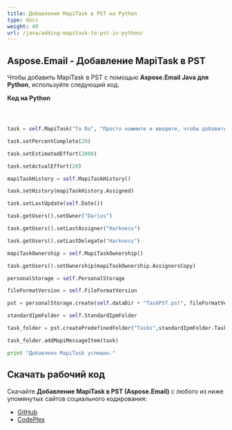 ```yaml
---
title: Добавление MapiTask в PST на Python
type: docs
weight: 40
url: /java/adding-mapitask-to-pst-in-python/
---
```


## **Aspose.Email - Добавление MapiTask в PST**
Чтобы добавить MapiTask в PST с помощью **Aspose.Email Java для Python**, используйте следующий код.

**Код на Python**

```python



task = self.MapiTask("To Do", "Просто нажмите и введите, чтобы добавить задачу", self.Date(), self.Date())

task.setPercentComplete(20)

task.setEstimatedEffort(2000)

task.setActualEffort(20)

mapiTaskHistory = self.MapiTaskHistory()

task.setHistory(mapiTaskHistory.Assigned)

task.setLastUpdate(self.Date())

task.getUsers().setOwner("Darius")

task.getUsers().setLastAssigner("Harkness")

task.getUsers().setLastDelegate("Harkness")

mapiTaskOwnership = self.MapiTaskOwnership()

task.getUsers().setOwnership(mapiTaskOwnership.AssignersCopy)

personalStorage = self.PersonalStorage

fileFormatVersion = self.FileFormatVersion

pst = personalStorage.create(self.dataDir + "TaskPST.pst", fileFormatVersion.Unicode)

standardIpmFolder = self.StandardIpmFolder

task_folder = pst.createPredefinedFolder("Tasks",standardIpmFolder.Tasks)

task_folder.addMapiMessageItem(task)

print "Добавлено MapiTask успешно."

```
## **Скачать рабочий код**
Скачайте **Добавление MapiTask в PST (Aspose.Email)** с любого из ниже упомянутых сайтов социального кодирования:

- [GitHub](https://github.com/aspose-email/Aspose.Email-for-Java/releases/tag/Aspose.Email_Java_for_Python-v1.0)
- [CodePlex](http://asposeemailjavapython.codeplex.com/releases/)